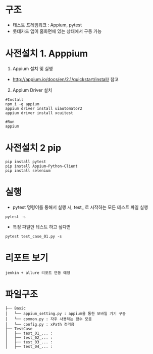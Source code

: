 # 구조
- 테스트 프레임워크 : Appium, pytest
- 롯데카드 앱이 홈화면에 있는 상태에서 구동 가능

# 사전설치 1. Apppium
1. Appium 설치 및 실행
- http://appium.io/docs/en/2.1/quickstart/install/ 참고

2. Appium Driver 설치
```
#Install
npm i -g appium
appium driver install uiautomator2
appium driver install xcuitest

#Run
appium
```
# 사전설치 2 pip
```
pip install pytest
pip install Appium-Python-Client
pip install selenium
```

# 실행
- pytest 명령어를 통해서 실행 시, test_ 로 시작하는 모든 테스트 파일 실행
```
pytest -s
```

- 특정 파일만 테스트 하고 싶다면
```
pytest test_case_01.py -s
```


# 리포트 보기
```
jenkin + allure 리포트 연동 예정
```

# 파일구조
```
├── Basic
│   └── appium_setting.py : appium을 통한 모바일 기기 구동
│   └── common.py : 자주 사용하는 함수 모음
│   └── config.py : xPath 정리용
├── TestCase
│   ├── test_01_... :
│   ├── test_02_... :
│   ├── test_03_... :
│   ├── test_04_... :
```
